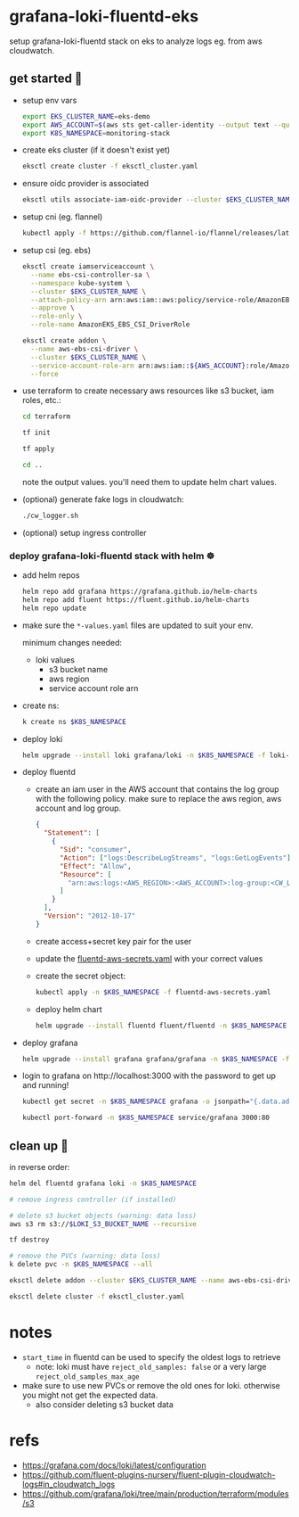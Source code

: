 # grafana-loki-fluentd-eks

setup grafana-loki-fluentd stack on eks to analyze logs eg. from aws cloudwatch.

## get started 🚀

- setup env vars

  ```sh
  export EKS_CLUSTER_NAME=eks-demo
  export AWS_ACCOUNT=$(aws sts get-caller-identity --output text --query Account --output text)
  export K8S_NAMESPACE=monitoring-stack
  ```

- create eks cluster (if it doesn't exist yet)

  ```sh
  eksctl create cluster -f eksctl_cluster.yaml
  ```

- ensure oidc provider is associated

  ```sh
  eksctl utils associate-iam-oidc-provider --cluster $EKS_CLUSTER_NAME --approve
  ```

- setup cni (eg. flannel)

  ```sh
  kubectl apply -f https://github.com/flannel-io/flannel/releases/latest/download/kube-flannel.yml
  ```

- setup csi (eg. ebs)

  ```sh
  eksctl create iamserviceaccount \
    --name ebs-csi-controller-sa \
    --namespace kube-system \
    --cluster $EKS_CLUSTER_NAME \
    --attach-policy-arn arn:aws:iam::aws:policy/service-role/AmazonEBSCSIDriverPolicy \
    --approve \
    --role-only \
    --role-name AmazonEKS_EBS_CSI_DriverRole

  eksctl create addon \
    --name aws-ebs-csi-driver \
    --cluster $EKS_CLUSTER_NAME \
    --service-account-role-arn arn:aws:iam::${AWS_ACCOUNT}:role/AmazonEKS_EBS_CSI_DriverRole \
    --force
  ```

- use terraform to create necessary aws resources like s3 bucket, iam roles, etc.:

  ```sh
  cd terraform

  tf init

  tf apply

  cd ..
  ```

  note the output values. you'll need them to update helm chart values.

- (optional) generate fake logs in cloudwatch:

  ```sh
  ./cw_logger.sh
  ```

- (optional) setup ingress controller

### deploy grafana-loki-fluentd stack with helm ☸️

- add helm repos
  
  ```sh
  helm repo add grafana https://grafana.github.io/helm-charts
  helm repo add fluent https://fluent.github.io/helm-charts
  helm repo update
  ```

- make sure the `*-values.yaml` files are updated to suit your env.

  minimum changes needed:

  - loki values
    - s3 bucket name
    - aws region
    - service account role arn

- create ns:

  ```sh
  k create ns $K8S_NAMESPACE
  ```

- deploy loki

  ```sh
  helm upgrade --install loki grafana/loki -n $K8S_NAMESPACE -f loki-values.yaml
  ```

- deploy fluentd

  - create an iam user in the AWS account that contains the log group with the following policy. make sure to replace the aws region, aws account and log group.
    ```json
    {
      "Statement": [
        {
          "Sid": "consumer",
          "Action": ["logs:DescribeLogStreams", "logs:GetLogEvents"],
          "Effect": "Allow",
          "Resource": [
            "arn:aws:logs:<AWS_REGION>:<AWS_ACCOUNT>:log-group:<CW_LOG_GROUP>:*"
          ]
        }
      ],
      "Version": "2012-10-17"
    }
    ```
  - create access+secret key pair for the user
  - update the [fluentd-aws-secrets.yaml](./fluentd-aws-secrets.yaml) with your correct values
  - create the secret object:
    ```sh
    kubectl apply -n $K8S_NAMESPACE -f fluentd-aws-secrets.yaml
    ```
  - deploy helm chart

    ```sh
    helm upgrade --install fluentd fluent/fluentd -n $K8S_NAMESPACE -f fluentd-values.yaml
    ```

- deploy grafana

  ```sh
  helm upgrade --install grafana grafana/grafana -n $K8S_NAMESPACE -f grafana-values.yaml
  ```

- login to grafana on http://localhost:3000 with the password to get up and running!

  ```sh
  kubectl get secret -n $K8S_NAMESPACE grafana -o jsonpath="{.data.admin-password}" | base64 --decode ; echo

  kubectl port-forward -n $K8S_NAMESPACE service/grafana 3000:80
  ```

## clean up 🧹

in reverse order:

```sh
helm del fluentd grafana loki -n $K8S_NAMESPACE

# remove ingress controller (if installed)

# delete s3 bucket objects (warning: data loss)
aws s3 rm s3://$LOKI_S3_BUCKET_NAME --recursive

tf destroy

# remove the PVCs (warning: data loss)
k delete pvc -n $K8S_NAMESPACE --all

eksctl delete addon --cluster $EKS_CLUSTER_NAME --name aws-ebs-csi-driver

eksctl delete cluster -f eksctl_cluster.yaml
```

# notes

- `start_time` in fluentd can be used to specify the oldest logs to retrieve
  - note: loki must have `reject_old_samples: false` or a very large `reject_old_samples_max_age`
- make sure to use new PVCs or remove the old ones for loki. otherwise you might not get the expected data.
  - also consider deleting s3 bucket data

# refs

- https://grafana.com/docs/loki/latest/configuration
- https://github.com/fluent-plugins-nursery/fluent-plugin-cloudwatch-logs#in_cloudwatch_logs
- https://github.com/grafana/loki/tree/main/production/terraform/modules/s3

